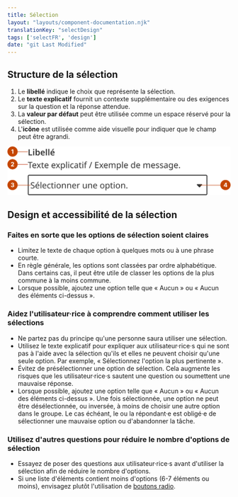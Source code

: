 ```yaml
---
title: Sélection
layout: "layouts/component-documentation.njk"
translationKey: "selectDesign"
tags: ['selectFR', 'design']
date: "git Last Modified"
---
```


## Structure de la sélection

<ol class="anatomy-list">
  <li>Le <strong>libellé</strong> indique le choix que représente la sélection.</li>
  <li>Le <strong>texte explicatif</strong> fournit un contexte supplémentaire ou des exigences sur la question et la réponse attendue.</li>
  <li>La <strong>valeur par défaut</strong> peut être utilisée comme un espace réservé pour la sélection.</li>
  <li>L'<strong>icône</strong> est utilisée comme aide visuelle pour indiquer que le champ peut être agrandi.</li>
</ol>

<img class="b-sm b-default p-400" src="/images/fr/components/anatomy/gcds-select-anatomy.svg" alt="Le composant sélection avec des chiffres pointant les parties individuelles de la structure de la sélection." />

## Design et accessibilité de la sélection

### Faites en sorte que les options de sélection soient claires

- Limitez le texte de chaque option à quelques mots ou à une phrase courte.
- En règle générale, les options sont classées par ordre alphabétique. Dans certains cas, il peut être utile de classer les options de la plus commune à la moins commune.
- Lorsque possible, ajoutez une option telle que « Aucun » ou « Aucun des éléments ci-dessus ».

### Aidez l'utilisateur·rice à comprendre comment utiliser les sélections

- Ne partez pas du principe qu'une personne saura utiliser une sélection.
- Utilisez le texte explicatif pour expliquer aux utilisateur·rice·s qui ne sont pas à l'aide avec la sélection qu'ils et elles ne peuvent choisir qu'une seule option. Par exemple, « Sélectionnez l'option la plus pertinente ».
- Évitez de présélectionner une option de sélection. Cela augmente les risques que les utilisateur·rice·s sautent une question ou soumettent une mauvaise réponse.
- Lorsque possible, ajoutez une option telle que « Aucun » ou « Aucun des éléments ci-dessus ». Une fois sélectionnée, une option ne peut être désélectionnée, ou inversée, à moins de choisir une autre option dans le groupe. Le cas échéant, le ou la répondant·e est obligé·e de sélectionner une mauvaise option ou d'abandonner la tâche.

### Utilisez d'autres questions pour réduire le nombre d'options de sélection
- Essayez de poser des questions aux utilisateur·rice·s avant d'utiliser la sélection afin de réduire le nombre d'options.
- Si une liste d'éléments contient moins d'options (6-7 éléments ou moins), envisagez plutôt l'utilisation de <a href="{{ links.radio }}">boutons radio</a>.
